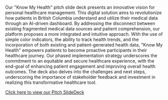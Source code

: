 Our "Know My Health" pitch slide deck presents an innovative vision for personal healthcare management. This digital solution aims to revolutionize how patients in British Columbia understand and utilize their medical data through an AI-driven dashboard. By addressing the disconnect between existing fragmented medical data sources and patient comprehension, our platform proposes a more integrated and intuitive approach. With the use of simple color indicators, the ability to track health trends, and the incorporation of both existing and patient-generated health data, "Know My Health" empowers patients to become proactive participants in their healthcare journey. Our phased implementation strategy underscores the commitment to an equitable and secure healthcare experience, with the end-goal of enhancing patient engagement and improving overall health outcomes. The deck also delves into the challenges and next steps, underscoring the importance of stakeholder feedback and investment in realizing this transformative healthcare tool.

[Click here to view our Pitch SlideDeck](https://docs.google.com/presentation/d/19RDbwsWhHnRWa371WK6MzoC7qqX01PdK/edit?usp=sharing&ouid=113752201322856530404&rtpof=true&sd=true)
